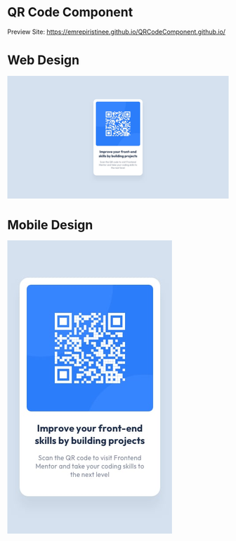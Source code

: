 # QR Code Component
Preview Site: https://emrepiristinee.github.io/QRCodeComponent.github.io/

# Web Design
![banner resmi](https://github.com/emrepiristinee/QRCodeComponent.github.io/blob/main/web-design.jpg)


# Mobile Design
![banner resmi](https://github.com/emrepiristinee/QRCodeComponent.github.io/blob/main/mobile-design.jpg)
